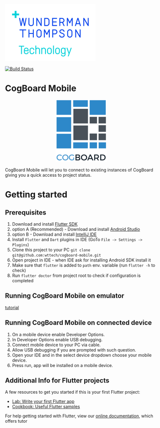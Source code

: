 <p>
  <img src="https://github.com/wttech/cogboard/raw/master/docs/images/wtt_logo.png" alt="Wunderman Thompson Technology logo Logo"/>
</p>

[![Build Status](https://api.travis-ci.org/wttech/cogboard.svg?branch=master)](https://travis-ci.org/wttech/cogboard-mobile)

# CogBoard Mobile

<p align="center">
  <img src="https://github.com/wttech/cogboard/raw/master/docs/images/logo.png" alt="Cogboard Mobile Logo"/>
</p>

CogBoard Mobile will let you to connect to existing instances of CogBoard giving you a quick access to project status.

# Getting started

## Prerequisites

1. Download and install [Flutter SDK](https://flutter.dev/docs/get-started/install)
2. option A (Recommended) - Download and install [Android Studio](https://developer.android.com/studio)
2. option B - Download and install [IntelliJ IDE](https://www.jetbrains.com/idea/download)
3. Install `Flutter` and `Dart` plugins in IDE (GoTo `File -> Settings -> Plugins`)
4. Clone this project to your PC `git clone git@github.com:wttech/cogboard-mobile.git`
5. Open project in IDE - when IDE ask for installing Android SDK install it
6. Make sure that `flutter` is added to `path` env. variable (run `flutter -h` to check)
7. Run `flutter doctor` from project root to check if configuration is completed

## Running CogBoard Mobile on emulator

[tutorial](https://www.youtube.com/watch?v=OYSRHi-dLl4)

## Running CogBoard Mobile on connected device

1. On a mobile device enable Developer Options.
2. In Developer Options enable USB debugging.
3. Connect mobile device to your PC via cable.
4. Allow USB debugging if you are prompted with such question.
5. Open your IDE and in the select device dropdown choose your mobile device.
6. Press run, app will be installed on a mobile device.

## Additional Info for Flutter projects

A few resources to get you started if this is your first Flutter project:

- [Lab: Write your first Flutter app](https://flutter.dev/docs/get-started/codelab)
- [Cookbook: Useful Flutter samples](https://flutter.dev/docs/cookbook)

For help getting started with Flutter, view our
[online documentation](https://flutter.dev/docs), which offers tutor
